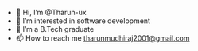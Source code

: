 - 👋 Hi, I’m @Tharun-ux
- 👀 I’m interested in software development
- 🌱 I’m a B.Tech graduate
- 📫 How to reach me tharunmudhiraj2001@gmail.com


